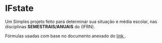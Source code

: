 # IFstate

Um Simples projeto feito para determinar sua situação e média escolar, nas disciplinas <strong>SEMESTRAIS/ANUAIS</strong> do (IFRN).

Fórmulas usadas com base no documento anexado do <a href='https://docente.ifrn.edu.br/mauriciofacanha/ensino-superior/avaliacoes../formulas-das-notas/view'> link <a/> .
